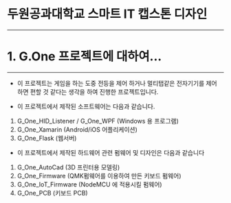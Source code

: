 # 두원공과대학교 스마트 IT 캡스톤 디자인
---
# 1. G.One 프로젝트에 대하여...
---
- 이 프로젝트는 게임을 하는 도중 전등을 제어 하거나 멀티탭같은 전자기기를 제어 하면 편할 것 같다는 생각을 하여 진행한 프로젝트입니다.

- 이 프로젝트에서 제작된 소프트웨어는 다음과 같습니다.

1. G_One_HID_Listener / G_One_WPF (Windows 용 프로그램)
2. G_One_Xamarin (Android/iOS 어플리케이션)
3. G_One_Flask (웹서버)

- 이 프로젝트에서 제작된 하드웨어 관련 펌웨어 및 디자인은 다음과 같습니다

1. G_One_AutoCad (3D 프린터용 모델링)
2. G_One_Firmware (QMK펌웨어를 이용하여 만든 키보드 펌웨어)
3. G_One_IoT_Firmware (NodeMCU 에 적용시킬 펌웨어)
4. G_One_PCB (키보드 PCB)
